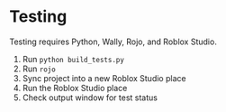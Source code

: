 # Testing

Testing requires Python, Wally, Rojo, and Roblox Studio.

1. Run `python build_tests.py`
2. Run `rojo`
3. Sync project into a new Roblox Studio place
4. Run the Roblox Studio place
5. Check output window for test status
